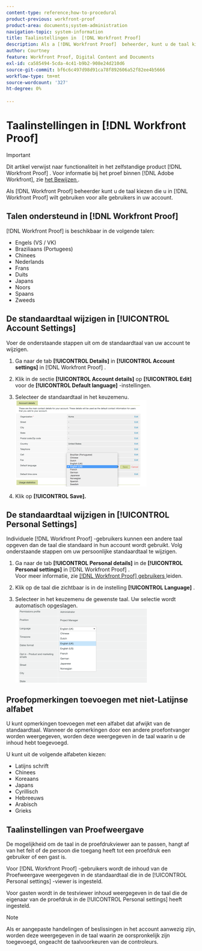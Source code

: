 ```yaml
---
content-type: reference;how-to-procedural
product-previous: workfront-proof
product-area: documents;system-administration
navigation-topic: system-information
title: Taalinstellingen in  [!DNL Workfront Proof]
description: Als a [!DNL Workfront Proof]  beheerder, kunt u de taal kiezen die in  [!DNL Workfront Proof]  voor alle gebruikers in uw rekening moet worden gebruikt.
author: Courtney
feature: Workfront Proof, Digital Content and Documents
exl-id: ca585494-5cda-4c41-b9b2-908e24d210d6
source-git-commit: bf6c6c497d98d91ca78f892606a52f82ee4b5666
workflow-type: tm+mt
source-wordcount: '327'
ht-degree: 0%

---
```


# Taalinstellingen in [!DNL Workfront Proof]

>[!IMPORTANT]
>
>Dit artikel verwijst naar functionaliteit in het zelfstandige product [!DNL Workfront Proof] . Voor informatie bij het proef binnen [!DNL Adobe Workfront], zie [ het Bewijzen ](../../../review-and-approve-work/proofing/proofing.md).

Als [!DNL Workfront Proof] beheerder kunt u de taal kiezen die u in [!DNL Workfront Proof] wilt gebruiken voor alle gebruikers in uw account.

## Talen ondersteund in [!DNL Workfront Proof]

[!DNL Workfront Proof] is beschikbaar in de volgende talen:

* Engels (VS / VK)
* Braziliaans (Portugees)
* Chinees
* Nederlands
* Frans
* Duits
* Japans
* Noors
* Spaans
* Zweeds

## De standaardtaal wijzigen in [!UICONTROL Account Settings]

Voer de onderstaande stappen uit om de standaardtaal van uw account te wijzigen.

1. Ga naar de tab **[!UICONTROL Details]** in **[!UICONTROL Account settings]** in [!DNL Workfront Proof] .

1. Klik in de sectie **[!UICONTROL Account details]** op **[!UICONTROL Edit]** voor de **[!UICONTROL Default language]** -instellingen.

1. Selecteer de standaardtaal in het keuzemenu.\
   ![ account_language_setting.png ](assets/account-language-setting-350x230.png)

1. Klik op **[!UICONTROL Save].**

## De standaardtaal wijzigen in [!UICONTROL Personal Settings]

Individuele [!DNL Workfront Proof] -gebruikers kunnen een andere taal opgeven dan de taal die standaard in hun account wordt gebruikt. Volg onderstaande stappen om uw persoonlijke standaardtaal te wijzigen.

1. Ga naar de tab **[!UICONTROL Personal details]** in de **[!UICONTROL Personal settings]** in [!DNL Workfront Proof] .\
   Voor meer informatie, zie [  [!DNL Workfront Proof]  gebruikers ](../../../workfront-proof/wp-acct-admin/account-settings/manage-wp-users.md) leiden.

1. Klik op de taal die zichtbaar is in de instelling **[!UICONTROL Language]** .
1. Selecteer in het keuzemenu de gewenste taal. Uw selectie wordt automatisch opgeslagen.\
   ![ Personal_language_setting.png ](assets/personal-language-setting-350x197.png)

## Proefopmerkingen toevoegen met niet-Latijnse alfabet

U kunt opmerkingen toevoegen met een alfabet dat afwijkt van de standaardtaal. Wanneer de opmerkingen door een andere proefontvanger worden weergegeven, worden deze weergegeven in de taal waarin u de inhoud hebt toegevoegd.

U kunt uit de volgende alfabeten kiezen:

* Latijns schrift
* Chinees
* Koreaans
* Japans
* Cyrillisch
* Hebreeuws
* Arabisch
* Grieks

## Taalinstellingen van Proefweergave

De mogelijkheid om de taal in de proefdrukviewer aan te passen, hangt af van het feit of de persoon die toegang heeft tot een proefdruk een gebruiker of een gast is.

Voor [!DNL Workfront Proof] -gebruikers wordt de inhoud van de Proefweergave weergegeven in de standaardtaal die in de [!UICONTROL Personal settings] -viewer is ingesteld.

Voor gasten wordt in de testviewer inhoud weergegeven in de taal die de eigenaar van de proefdruk in de [!UICONTROL Personal settings] heeft ingesteld.

>[!NOTE]
>
>Als er aangepaste handelingen of beslissingen in het account aanwezig zijn, worden deze weergegeven in de taal waarin ze oorspronkelijk zijn toegevoegd, ongeacht de taalvoorkeuren van de controleurs.
